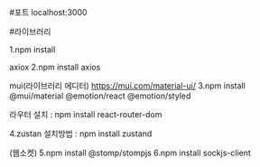 #포트 localhost:3000

#라이브러리

1.npm install

axiox 2.npm install axios

mui(라이브러리 에디터) https://mui.com/material-ui/ 3.npm install @mui/material @emotion/react @emotion/styled

라우터 설치 : npm install react-router-dom

4.zustan 설치방법 : npm install zustand

(웹소켓) 5.npm install @stomp/stompjs 6.npm install sockjs-client